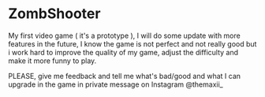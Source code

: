 # ZombShooter
My first video game ( it's a prototype ), I will do some update with more features in the future, I know the game is not perfect and not really good but i work hard to improve the quality of my game, adjust the difficulty and make it more funny to play.

PLEASE, give me feedback and tell me what's bad/good and what I can upgrade in the game in private message on Instagram @themaxii_

